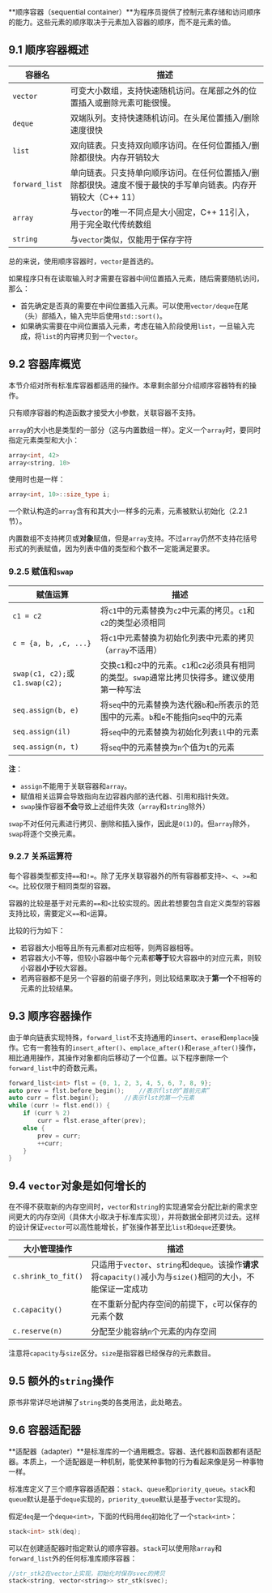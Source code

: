 **顺序容器（sequential container）**为程序员提供了控制元素存储和访问顺序的能力。这些元素的顺序取决于元素加入容器的顺序，而不是元素的值。

## 9.1 顺序容器概述

| 容器名         | 描述                                                         |
| -------------- | ------------------------------------------------------------ |
| `vector`       | 可变大小数组，支持快速随机访问。在尾部之外的位置插入或删除元素可能很慢。 |
| `deque`        | 双端队列。支持快速随机访问。在头尾位置插入/删除速度很快      |
| `list`         | 双向链表。只支持双向顺序访问。在任何位置插入/删除都很快。内存开销较大 |
| `forward_list` | 单向链表。只支持单向顺序访问。在任何位置插入/删除都很快。速度不慢于最快的手写单向链表。内存开销较大（C++ 11） |
| `array`        | 与`vector`的唯一不同点是大小固定，C++ 11引入，用于完全取代传统数组 |
| `string`       | 与`vector`类似，仅能用于保存字符                             |

总的来说，使用顺序容器时，`vector`是首选的。

如果程序只有在读取输入时才需要在容器中间位置插入元素，随后需要随机访问，那么：

- 首先确定是否真的需要在中间位置插入元素。可以使用`vector/deque`在尾（头）部插入，输入完毕后使用`std::sort()`。
- 如果确实需要在中间位置插入元素，考虑在输入阶段使用`list`，一旦输入完成，将`list`的内容拷贝到一个`vector`。

## 9.2 容器库概览

本节介绍对所有标准库容器都适用的操作。本章剩余部分介绍顺序容器特有的操作。

只有顺序容器的构造函数才接受大小参数，关联容器不支持。

`array`的大小也是类型的一部分（这与内置数组一样）。定义一个`array`时，要同时指定元素类型和大小：

```c++
array<int, 42>
array<string, 10>
```

使用时也是一样：

```c++
array<int, 10>::size_type i;
```

一个默认构造的`array`含有和其大小一样多的元素，元素被默认初始化（2.2.1节）。

内置数组不支持拷贝或**对象**赋值，但是`array`支持。不过`array`仍然不支持花括号形式的列表赋值，因为列表中值的类型和个数不一定能满足要求。

### 9.2.5 赋值和`swap`

| 赋值运算                        | 描述                                                         |
| ------------------------------- | ------------------------------------------------------------ |
| `c1 = c2`                       | 将`c1`中的元素替换为`c2`中元素的拷贝。`c1`和`c2`的类型必须相同 |
| `c = {a, b, ,c, ...}`           | 将`c1`中元素替换为初始化列表中元素的拷贝（`array`不适用）    |
| `swap(c1, c2);`或`c1.swap(c2);` | 交换`c1`和`c2`中的元素。`c1`和`c2`必须具有相同的类型。`swap`通常比拷贝快得多。建议使用第一种写法 |
| `seq.assign(b, e)`              | 将`seq`中的元素替换为迭代器`b`和`e`所表示的范围中的元素。`b`和`e`不能指向`seq`中的元素 |
| `seq.assign(il)`                | 将`seq`中的元素替换为初始化列表`il`中的元素                  |
| `seq.assign(n, t)`              | 将`seq`中的元素替换为`n`个值为`t`的元素                      |

**注**：

- `assign`不能用于关联容器和`array`。
- 赋值相关运算会导致指向左边容器内部的迭代器、引用和指针失效。
- `swap`操作容器**不会**导致上述组件失效（`array`和`string`除外）

`swap`不对任何元素进行拷贝、删除和插入操作，因此是`O(1)`的。但`array`除外，`swap`将逐个交换元素。

### 9.2.7 关系运算符

每个容器类型都支持`==`和`!=`。除了无序关联容器外的所有容器都支持`>`、`<`、`>=`和`<=`。比较仅限于相同类型的容器。

容器的比较是基于对元素的`==`和`<`比较实现的。因此若想要包含自定义类型的容器支持比较，需要定义`==`和`<`运算。

比较的行为如下：

- 若容器大小相等且所有元素都对应相等，则两容器相等。
- 若容器大小不等，但较小容器中每个元素都**等于**较大容器中的对应元素，则较小容器**小于**较大容器。
- 若两容器都不是另一个容器的前缀子序列，则比较结果取决于**第一个**不相等的元素的比较结果。

## 9.3 顺序容器操作

由于单向链表实现特殊，`forward_list`不支持通用的`insert`、`erase`和`emplace`操作。它有一套独有的`insert_after()`、`emplace_after()`和`erase_after()`操作，相比通用操作，其操作对象都向后移动了一个位置。以下程序删除一个`forward_list`中的奇数元素。

```c++
forward_list<int> flst = {0, 1, 2, 3, 4, 5, 6, 7, 8, 9};
auto prev = flst.before_begin();	//表示flst的“首前元素”
auto curr = flst.begin();		//表示flst的第一个元素
while (curr != flst.end()) {
    if (curr % 2)
        curr = flst.erase_after(prev);
    else {
        prev = curr;
        ++curr;
    }
}
```

## 9.4 `vector`对象是如何增长的

在不得不获取新的内存空间时，`vector`和`string`的实现通常会分配比新的需求空间更大的内存空间（具体大小取决于标准库实现），并将数据全部拷贝过去。这样的设计保证`vector`可以高性能增长，扩张操作甚至比`list`和`deque`还要快。

| 大小管理操作        | 描述                                                         |
| ------------------- | ------------------------------------------------------------ |
| `c.shrink_to_fit()` | 只适用于`vector`、`string`和`deque`。该操作**请求**将`capacity()`减小为与`size()`相同的大小，不能保证一定成功 |
| `c.capacity()`      | 在不重新分配内存空间的前提下，`c`可以保存的元素个数          |
| `c.reserve(n)`      | 分配至少能容纳`n`个元素的内存空间                            |

注意将`capacity`与`size`区分。`size`是指容器已经保存的元素数目。

## 9.5 额外的`string`操作

原书非常详尽地讲解了`string`类的各类用法，此处略去。

## 9.6 容器适配器

**适配器（adapter）**是标准库的一个通用概念。容器、迭代器和函数都有适配器。本质上，一个适配器是一种机制，能使某种事物的行为看起来像是另一种事物一样。

标准库定义了三个顺序容器适配器：`stack`、`queue`和`priority_queue`。`stack`和`queue`默认是基于`deque`实现的，`priority_queue`默认是基于`vector`实现的。

假定`deq`是一个`deque<int>`，下面的代码用`deq`初始化了一个`stack<int>`：

```c++
stack<int> stk(deq);
```

可以在创建适配器时指定默认的顺序容器。`stack`可以使用除`array`和`forward_list`外的任何标准库顺序容器：

```c++
//str_stk2在vector上实现，初始化时保存svec的拷贝
stack<string, vector<string>> str_stk(svec);
```

